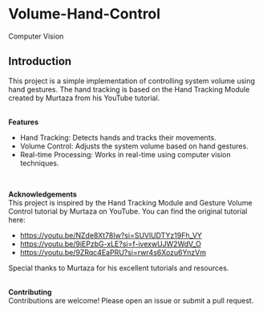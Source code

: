 # Volume-Hand-Control
Computer Vision
<br/>

## Introduction
This project is a simple implementation of controlling system volume using hand gestures. The hand tracking is based on the Hand Tracking Module created by Murtaza from his YouTube tutorial. <br/>
<br/>

**Features** <br/>
* Hand Tracking: Detects hands and tracks their movements.
* Volume Control: Adjusts the system volume based on hand gestures.
* Real-time Processing: Works in real-time using computer vision techniques.
<br/>

**Acknowledgements** <br/>
This project is inspired by the Hand Tracking Module and Gesture Volume Control tutorial by Murtaza on YouTube. You can find the original tutorial here:
* https://youtu.be/NZde8Xt78Iw?si=SUVlUDTYz19Fh_VY
* https://youtu.be/9iEPzbG-xLE?si=f-ivexwUJW2WdV_O
* https://youtu.be/9ZRqc4EaPRU?si=rwr4s6Xozu6YnzVm <br/>

Special thanks to Murtaza for his excellent tutorials and resources. <br/>
<br/>

**Contributing** <br/>
Contributions are welcome! Please open an issue or submit a pull request.
